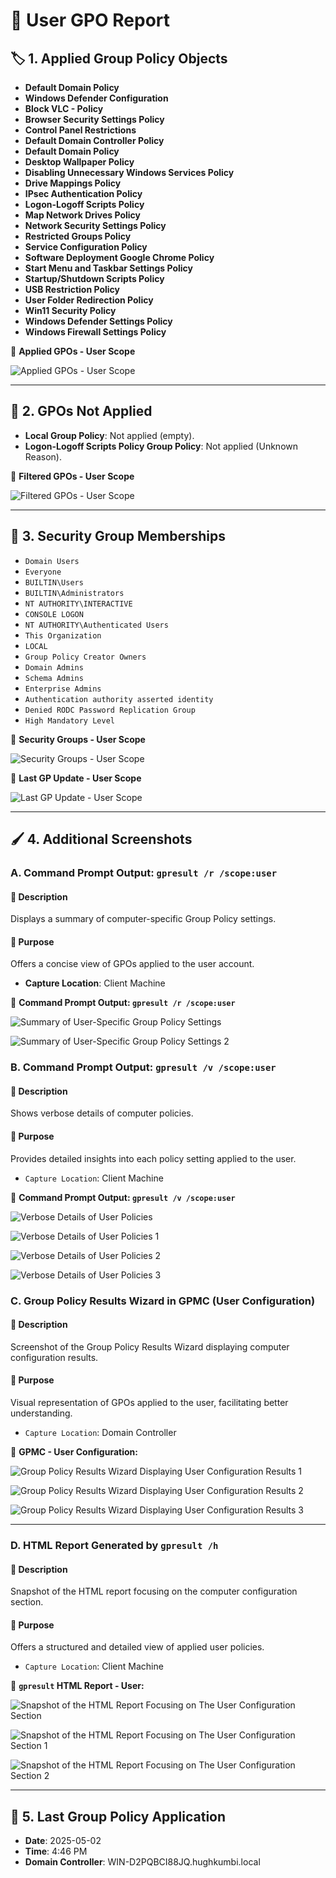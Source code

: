 # 👤 User GPO Report

## 🏷️ 1. Applied Group Policy Objects

- **Default Domain Policy**
- **Windows Defender Configuration**
- **Block VLC - Policy**
- **Browser Security Settings Policy**
- **Control Panel Restrictions**
- **Default Domain Controller Policy**
- **Default Domain Policy**
- **Desktop Wallpaper Policy**
- **Disabling Unnecessary Windows Services Policy**
- **Drive Mappings Policy**
- **IPsec Authentication Policy**
- **Logon-Logoff Scripts Policy**
- **Map Network Drives Policy**
- **Network Security Settings Policy**
- **Restricted Groups Policy**
- **Service Configuration Policy**
- **Software Deployment Google Chrome Policy**
- **Start Menu and Taskbar Settings Policy**
- **Startup/Shutdown Scripts Policy**
- **USB Restriction Policy**
- **User Folder Redirection Policy**
- **Win11 Security Policy**
- **Windows Defender Settings Policy**
- **Windows Firewall Settings Policy**

📸 **Applied GPOs - User Scope**

![Applied GPOs - User Scope](https://github.com/user-attachments/assets/5f1e63ac-de14-4386-ae59-4b72d4d74f25)

---

## 🚫 2. GPOs Not Applied

- **Local Group Policy**: Not applied (empty).
- **Logon-Logoff Scripts Policy Group Policy**: Not applied (Unknown Reason).

📸 **Filtered GPOs - User Scope**

![Filtered GPOs - User Scope](https://github.com/user-attachments/assets/fa82c4ce-4c6a-42cd-a6fe-73d9ca0fe518)

---

## 🛂 3. Security Group Memberships

- `Domain Users`
- `Everyone`
- `BUILTIN\Users`
- `BUILTIN\Administrators`
- `NT AUTHORITY\INTERACTIVE`
- `CONSOLE LOGON`
- `NT AUTHORITY\Authenticated Users`
- `This Organization`
- `LOCAL`
- `Group Policy Creator Owners`
- `Domain Admins`
- `Schema Admins`
- `Enterprise Admins`
- `Authentication authority asserted identity`
- `Denied RODC Password Replication Group`
- `High Mandatory Level`

📸 **Security Groups - User Scope**

![Security Groups - User Scope](https://github.com/user-attachments/assets/07a1985c-02d9-41c5-b62c-14c7c031ab2e)

📸 **Last GP Update - User Scope**

![Last GP Update - User Scope](https://github.com/user-attachments/assets/7f70da7c-e28a-4029-a255-406d76fd4752)

---

## 🖌️ 4. Additional Screenshots

### A. Command Prompt Output: `gpresult /r /scope:user`

#### 📝 Description

Displays a summary of computer-specific Group Policy settings.

#### 🎯 Purpose

Offers a concise view of GPOs applied to the user account.
   - **Capture Location**: Client Machine
     
📸 **Command Prompt Output: `gpresult /r /scope:user`**
   
![Summary of User-Specific Group Policy Settings](https://github.com/user-attachments/assets/82b68d4d-8aae-442c-9d77-931d4b8b7b3e)

![Summary of User-Specific Group Policy Settings 2](https://github.com/user-attachments/assets/8cc64949-d484-49fa-96ae-ee49655def22)

### B. Command Prompt Output: `gpresult /v /scope:user`

#### 📝 Description 

Shows verbose details of computer policies.

#### 🎯 Purpose

Provides detailed insights into each policy setting applied to the user.

   - `Capture Location`: Client Machine

📸 **Command Prompt Output: `gpresult /v /scope:user`**
   
![Verbose Details of User Policies](https://github.com/user-attachments/assets/b082f784-5e17-40d3-a000-00a4a664a6e4)

![Verbose Details of User Policies 1](https://github.com/user-attachments/assets/c25c6e1a-a6fd-40e8-9e44-f1cfa75b47b1)

![Verbose Details of User Policies 2](https://github.com/user-attachments/assets/1b0e99a0-8dd7-444d-9df2-7bef177c7fed)

![Verbose Details of User Policies 3](https://github.com/user-attachments/assets/0335aed7-52f3-425e-bb84-e40e2dacb5a1)
   
### C. **Group Policy Results Wizard in GPMC (User Configuration)**
   
#### 📝 Description 

Screenshot of the Group Policy Results Wizard displaying computer configuration results.

#### 🎯 Purpose

Visual representation of GPOs applied to the user, facilitating better understanding.

   - `Capture Location`: Domain Controller

📸 **GPMC - User Configuration:**
   
![Group Policy Results Wizard Displaying User Configuration Results 1](https://github.com/user-attachments/assets/de30c4eb-3fc5-44f3-b15e-1c4df1b52384)

![Group Policy Results Wizard Displaying User Configuration Results 2](https://github.com/user-attachments/assets/94d74082-0442-40f3-a663-86b6bf4592c7)

![Group Policy Results Wizard Displaying User Configuration Results 3](https://github.com/user-attachments/assets/47f8543e-612e-47c2-9e8d-f7f2334183a5)

---

### D. HTML Report Generated by `gpresult /h`

#### 📝 Description 

Snapshot of the HTML report focusing on the computer configuration section.

#### 🎯 Purpose 

Offers a structured and detailed view of applied user policies.

   - `Capture Location`: Client Machine

📸 **`gpresult` HTML Report - User:**
   
![Snapshot of the HTML Report Focusing on The User Configuration Section](https://github.com/user-attachments/assets/e96366f3-13b7-41dc-b972-c7fe6f5b2ba1)

![Snapshot of the HTML Report Focusing on The User Configuration Section 1](https://github.com/user-attachments/assets/9a954d82-20b3-4dea-978b-28b5d85ebc7a)

![Snapshot of the HTML Report Focusing on The User Configuration Section 2](https://github.com/user-attachments/assets/1b493ad1-869a-4733-b80a-b43821225bd5)

---

## 🔄 5. Last Group Policy Application

- **Date**: 2025-05-02
- **Time**: 4:46 PM
- **Domain Controller**: WIN-D2PQBCI88JQ.hughkumbi.local
